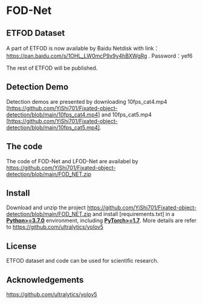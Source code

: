 # FOD-Net

## ETFOD Dataset
A part of ETFOD is now available by Baidu Netdisk with link：https://pan.baidu.com/s/1OHL_LW0mcP9x9y4hBXWgRg . Password：yef6

The rest of ETFOD will be published.

## Detection Demo

Detection demos are presented by downloading 10fps_cat4.mp4 [https://github.com/YiShi701/Fixated-object-detection/blob/main/10fps_cat4.mp4] and 10fps_cat5.mp4 [https://github.com/YiShi701/Fixated-object-detection/blob/main/10fps_cat5.mp4].

## The code

The code of FOD-Net and LFOD-Net are availabel by https://github.com/YiShi701/Fixated-object-detection/blob/main/FOD_NET.zip

## Install

Download and unzip the project https://github.com/YiShi701/Fixated-object-detection/blob/main/FOD_NET.zip and install [requirements.txt] in a
[**Python>=3.7.0**](https://www.python.org/) environment, including [**PyTorch>=1.7**](https://pytorch.org/get-started/locally/). More details are refer to https://github.com/ultralytics/yolov5


## License

ETFOD dataset and code can be used for scientific research.

## Acknowledgements

https://github.com/ultralytics/yolov5
